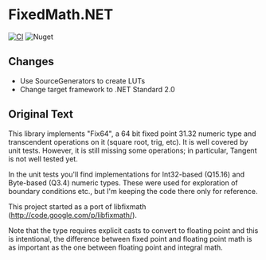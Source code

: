 # FixedMath.NET

[![CI](https://github.com/OpenSAGE/FixedMath.NET/actions/workflows/ci.yml/badge.svg)](https://github.com/OpenSAGE/FixedMath.NET/actions/workflows/ci.yml)
![Nuget](https://img.shields.io/nuget/v/fixedmath.net)

## Changes

- Use SourceGenerators to create LUTs
- Change target framework to .NET Standard 2.0

## Original Text

This library implements "Fix64", a 64 bit fixed point 31.32 numeric type and transcendent operations on it (square root, trig, etc). It is well covered by unit tests. However, it is still missing some operations; in particular, Tangent is not well tested yet.

In the unit tests you'll find implementations for Int32-based (Q15.16) and Byte-based (Q3.4) numeric types. These were used for exploration of boundary conditions etc., but I'm keeping the code there only for reference.

This project started as a port of libfixmath (http://code.google.com/p/libfixmath/).

Note that the type requires explicit casts to convert to floating point and this is intentional, the difference between fixed point and floating point math is as important as the one between floating point and integral math.

